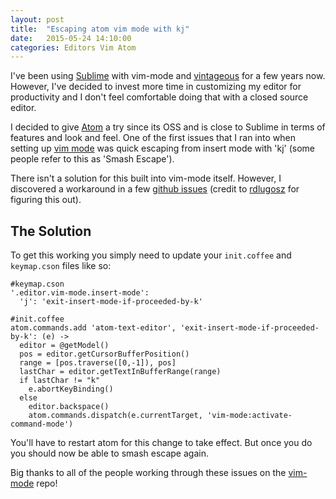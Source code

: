 ```yaml
---
layout: post
title:  "Escaping atom vim mode with kj"
date:   2015-05-24 14:10:00
categories: Editors Vim Atom
---
```


I've been using [Sublime](http://www.sublimetext.com/) with vim-mode and [vintageous](https://github.com/guillermooo/Vintageous) for a few years now.
However, I've decided to invest more time in customizing my editor for productivity and I don't feel comfortable doing that with a closed source editor.

I decided to give [Atom](https://atom.io/) a try since its OSS and is close to Sublime in terms of features and look and feel.  One of the first issues that I ran into when setting up [vim mode](https://github.com/atom/vim-mode) was quick escaping from insert mode with 'kj' (some people refer to this as 'Smash Escape').

There isn't a solution for this built into vim-mode itself.  However, I discovered a workaround in a few [github issues](https://github.com/atom/vim-mode/issues/334) (credit to [rdlugosz](https://github.com/rdlugosz) for figuring this out).

## The Solution

To get this working you simply need to update your `init.coffee`
and `keymap.cson` files like so:

```
#keymap.cson
'.editor.vim-mode.insert-mode':
  'j': 'exit-insert-mode-if-proceeded-by-k'
```

```
#init.coffee
atom.commands.add 'atom-text-editor', 'exit-insert-mode-if-proceeded-by-k': (e) ->
  editor = @getModel()
  pos = editor.getCursorBufferPosition()
  range = [pos.traverse([0,-1]), pos]
  lastChar = editor.getTextInBufferRange(range)
  if lastChar != "k"
    e.abortKeyBinding()
  else
    editor.backspace()
    atom.commands.dispatch(e.currentTarget, 'vim-mode:activate-command-mode')
```

You'll have to restart atom for this change to take effect.  But once you do you should now be able to smash escape again.

Big thanks to all of the people working through these issues on
the [vim-mode](https://github.com/atom/vim-mode) repo!
